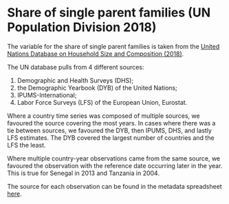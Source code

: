 # Share of single parent families (UN Population Division 2018)

The variable for the share of single parent families is taken from the <a href="https://population.un.org/Household/index.html#/countries/840">United Nations Database on Household Size and Composition (2018)</a>. 

The UN database pulls from 4 different sources: 
1) Demographic and Health Surveys (DHS); 
2) the Demographic Yearbook (DYB) of the United Nations; 
3) IPUMS-International;
4) Labor Force Surveys (LFS) of the European Union, Eurostat. 

Where a country time series was composed of multiple sources, we favoured the source covering the most years. In cases where there was a tie between sources, we favoured the DYB, then IPUMS, DHS, and lastly LFS estimates. The DYB covered the largest number of countries and the LFS the least.  

Where multiple country-year observations came from the same source, we favoured the observation with the reference date occurring later in the year. This is true for Senegal in 2013 and Tanzania in 2004.

The source for each observation can be found in the metadata spreadsheet <a href="https://owid.cloud/app/uploads/2020/01/un-single-parent-final-metadata-stan.csv">here</a>. 
